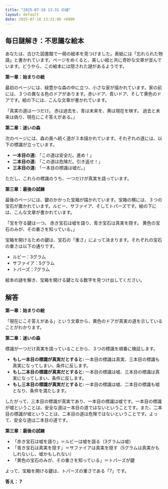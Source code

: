 ```yaml
---
title: "2025-07-18 13:31 の謎"
layout: default
date: 2025-07-18 13:31:00 +0900
---
```

## 毎日謎解き：不思議な絵本

あなたは、古びた図書館で一冊の絵本を見つけました。表紙には「忘れられた物語」と書かれています。ページをめくると、美しい絵と共に奇妙な文章が並んでいます。どうやら、この絵本には隠された謎があるようです。

**第一章：始まりの絵**

最初のページには、緑豊かな森の中に立つ、小さな家が描かれています。家の前には、３つの異なる色のドアがあります。赤いドア、青いドア、そして黄色のドアです。絵の下には、こんな文章が書かれています。

「真実の道は一つだけ。
赤は過去を、青は未来を、黄は現在を映す。
過去と未来は偽り、現在にこそ答えがある。」

**第二章：迷いの森**

次のページには、森の奥へ続く道が３本描かれています。それぞれの道には、以下の標識が立っています。

*   **一本目の道:** 「この道は安全だ。進め！」
*   **二本目の道:** 「この道は危険だ。引き返せ！」
*   **三本目の道:** 「一本目の標識は嘘だ。」

ただし、これらの標識のうち、一つだけが真実を語っています。

**第三章：最後の試練**

最後のページには、鍵のかかった宝箱が描かれています。宝箱の横には、３つの宝石が置かれています。ルビー、サファイア、そしてトパーズです。絵の下には、こんな文章が書かれています。

「宝を守る鍵は一つ。
赤き宝石は嘘を語り、青き宝石は真実を隠す。
黄色の宝石のみが、その重さを知っている。」

宝箱を開けるための鍵は、宝石の「重さ」によって決まります。それぞれの宝石の重さは以下の通りです。

*   ルビー：3グラム
*   サファイア：5グラム
*   トパーズ：7グラム

絵本の謎を解き、宝箱を開ける鍵となる数字を見つけ出してください。

## 解答

**第一章：始まりの絵**

「現在にこそ答えがある」という文章から、黄色のドアが真実の道を示していることがわかります。

**第二章：迷いの森**

標識が一つだけ真実を語っていることから、３つの標識を順番に検証します。

*   **もし一本目の標識が真実だとすると:** 一本目の標識は真実、三本目の標識も真実になってしまい、条件に反します。
*   **もし二本目の標識が真実だとすると:** 一本目の標識は嘘、三本目の標識は真実になってしまい、条件に反します。
*   **もし三本目の標識が真実だとすると:** 一本目の標識は嘘、二本目の標識も嘘となり、条件を満たします。

したがって、三本目の標識が真実であり、一本目の標識は嘘です。一本目の標識が嘘ということは、安全な道は一本目の道ではないということです。また、二本目の標識が嘘ということは、二本目の道は危険ではないということです。よって、安全な道は二本目の道です。

**第三章：最後の試練**

*   「赤き宝石は嘘を語り」＝ルビーは嘘を語る（3グラムは嘘）
*   「青き宝石は真実を隠す」＝サファイアは真実を隠す（5グラムは真実かもしれないし、嘘かもしれない）
*   「黄色の宝石のみが、その重さを知っている」＝トパーズが鍵

よって、宝箱を開ける鍵は、トパーズの重さである「7」です。

**答え： 7**
